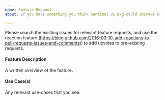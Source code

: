 ```yaml
---
name: Feature Request
about: If you have something you think Sentinel OS pkg could improve or add support for.

---
```


Please search the existing issues for relevant feature requests, and use the reaction feature (https://blog.github.com/2016-03-10-add-reactions-to-pull-requests-issues-and-comments/) to add upvotes to pre-existing requests.

#### Feature Description

A written overview of the feature.

#### Use Case(s)

Any relevant use-cases that you see.
